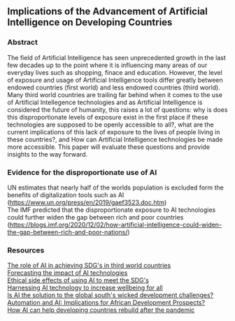 ## Implications of the Advancement of Artificial Intelligence on Developing Countries

### Abstract
The field of Artificial Intelligence has seen unprecedented growth in the last few decades up to the point where it is influencing many areas of our everyday lives such as shopping, finace and education. However, the level of exposure and usage of Artificial Intelligence tools differ greatly between endowed countries (first world) and less endowed countries (third world). Many third world countries are trailing far behind when it comes to the use of Artificial Intellegence technologies and as Artificial Intelligence is considered the future of humanity, this raises a lot of questions: why is does this disproportionate levels of exposure exist in the first place if these technologies are supposed to be openly accessible to all?, what are the current implications of this lack of exposure to the lives of people living in these countries?, and How can Artificial Intelligence technologies be made more accessible. This paper will evaluate these questions and provide insights to the way forward.

### Evidence for the disproportionate use of AI
UN estimates that nearly half of the worlds population is excluded form the benefits of digitalization tools such as AI
(https://www.un.org/press/en/2019/gaef3523.doc.htm)
<br>
The IMF predicted that the disproportionate exposure to AI technologies could further widen the gap between rich and poor countries
(https://blogs.imf.org/2020/12/02/how-artificial-intelligence-could-widen-the-gap-between-rich-and-poor-nations/)
<br>

### Resources
[The role of AI in achieving SDG's in third world countries](https://www.nature.com/articles/s41467-019-14108-y)
<br/>
[Forecasting the impact of AI technologies](https://ideas.repec.org/a/for/ijafaa/y2018i49p18-27.html)
<br>
[Ethical side effects of using AI to meet the SDG's](https://ieeexplore.ieee.org/abstract/document/9060307/)
<br>
[Harnessing AI technology to increase wellbeing for all](https://www.sciencedirect.com/science/article/pii/S030859612030080X)
<br>
[Is AI the solution to the global south's wicked development challenges?](https://towardsdatascience.com/is-artificial-intelligence-the-frontier-solution-to-global-souths-wicked-development-challenges-4206221a3c78)
<br>
[Automation and AI: Implications for African Development Prospects?](https://www.cgdev.org/publication/automation-and-ai-implications-african-development-prospects)
<br>
[How AI can help developing countries rebuild after the pandemic](https://blogs.worldbank.org/digital-development/how-ai-can-help-developing-countries-rebuild-after-pandemic)
